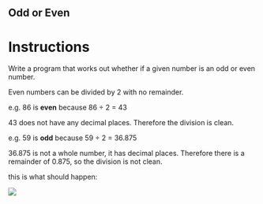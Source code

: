 ## Odd or Even

# Instructions

Write a program that works out whether if a given number is an odd or even number. 

Even numbers can be divided by 2 with no remainder. 

e.g. 86 is **even** because 86 ÷ 2 = 43

43 does not have any decimal places. Therefore the division is clean.

e.g. 59 is **odd** because 59 ÷ 2 = 36.875

36.875 is not a whole number, it has decimal places. Therefore there is a remainder of 0.875, so the division is not clean.

 this is what should happen:   

![](https://cdn.fs.teachablecdn.com/bkF9TKJSTGksvxNzOtba)

